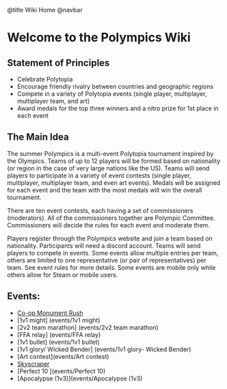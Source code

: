 @title Wiki Home
@navbar

# Welcome to the Polympics Wiki

## Statement of Principles
* Celebrate Polytopia
* Encourage friendly rivalry between countries and geographic regions
* Compete in a variety of Polytopia events (single player, multiplayer, multiplayer team, and art)
* Award medals for the top three winners and a nitro prize for 1st place in each event

## The Main Idea
The summer Polympics is a multi-event Polytopia tournament inspired by the Olympics. Teams of up to 12 players will be formed based on nationality (or region in the case of very large nations like the US). Teams will send players to participate in a variety of event contests (single player, multiplayer, multiplayer team, and even art events). Medals will be assigned for each event and the team with the most medals will win the overall tournament.

There are ten event contests, each having a set of commissioners (moderators).  All of the commissioners together are Polympic Committee. Commissioners will decide the rules for each event and moderate them.

Players register through the Polympics website and join a team based on nationality. Participants will need a discord account. Teams will send players to compete in events. Some events allow multiple entries per team, others are limited to one representative (or pair of representatives) per team. See event rules for more details. Some events are mobile only while others allow for Steam or mobile users.

## Events:
- [Co-op Monument Rush](events/monument-rush)
- [1v1 might] (events/1v1 might)
- [2v2 team marathon] (events/2v2 team marathon)
- [FFA relay]  (events/FFA relay)
- [1v1 bullet] (events/1v1 bullet)
- [1v1 glory/ Wicked Bender]  (events/1v1 glory- Wicked Bender)
- [Art contest](events/Art contest)
- [Skyscraper](events/Skyscraper)
- [Perfect 10 ](events/Perfect 10)
- [Apocalypse (1v3)](events/Apocalypse (1v3)
  
